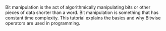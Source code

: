Bit manipulation is the act of algorithmically manipulating bits or other
pieces of data shorter than a word. Bit manipulation is something that has 
constant time complexity. This tutorial explains the basics and why Bitwise 
operators are used in programming.
